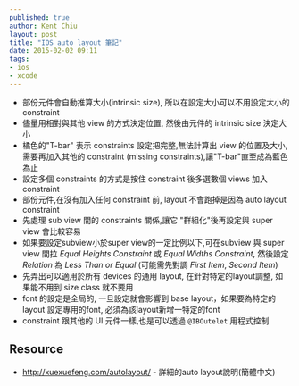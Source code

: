```yaml
---
published: true
author: Kent Chiu
layout: post
title: "IOS auto layout 筆記"
date: 2015-02-02 09:11
tags: 
- ios
- xcode
---
```


- 部份元件會自動推算大小(intrinsic size), 所以在設定大小可以不用設定大小的 constraint
- 儘量用相對與其他 view 的方式決定位置, 然後由元件的 intrinsic size 決定大小
- 橘色的"T-bar" 表示 constraints 設定把完整,無法計算出 view 的位置及大小,需要再加入其他的 constraint (missing constraints),讓"T-bar"直至成為藍色為止
- 設定多個 constraints 的方式是按住 constraint 後多選數個 views 加入 constraint
- 部份元件,在沒有加入任何 constraint 前, layout 不會跑掉是因為 auto layout constraint 
- 先處理 sub view 間的 constraints 關係,讓它 "群組化"後再設定與 super view 會比較容易
- 如果要設定subview小於super view的一定比例以下,可在subview 與 super view 間拉 *Equal Heights Constraint* 或 *Equal Widths Constraint*, 然後設定 *Relation* 為 *Less Than or Equal* (可能需先對調 *First Item*, *Second Item*)
- 先弄出可以適用於所有 devices 的通用 layout, 在針對特定的layout調整, 如果能不用到 size class 就不要用
- font 的設定是全局的, 一旦設定就會影響到 base layout，如果要為特定的layout 設定專用的font, 必須為該layout新增一特定的font
- constraint 跟其他的 UI 元件一樣,也是可以透過 `@IBOutelet` 用程式控制


## Resource

- <http://xuexuefeng.com/autolayout/> - 詳細的auto layout說明(簡體中文)